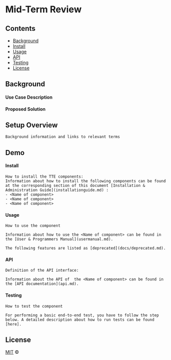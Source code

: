 # Mid-Term Review

## Contents

-   [Background](#background)
-   [Install](#install)
-   [Usage](#usage)
-   [API](#api)
-   [Testing](#testing)
-   [License](#license)

## Background

#### Use Case Description

#### Proposed Solution

## Setup Overview 
```
Background information and links to relevant terms
```
## Demo
#### Install

```
How to install the TTE components:
Information about how to install the following components can be found at the corresponding section of this document [Installation & Administration Guide](installationguide.md) :
- <Name of component>
- <Name of component>
- <Name of component>
```

#### Usage

```
How to use the component

Information about how to use the <Name of component> can be found in the [User & Programmers Manual](usermanual.md).

The following features are listed as [deprecated](docs/deprecated.md).
```

#### API

```
Definition of the API interface:

Information about the API of  the <Name of component> can be found in the [API documentation](api.md).

```

#### Testing

```
How to test the component

For performing a basic end-to-end test, you have to follow the step below. A detailed description about how to run tests can be found [here].
```



## License

[MIT](LICENSE) © <TTE>
